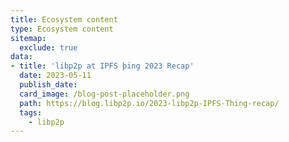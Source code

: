 ```yaml
---
title: Ecosystem content
type: Ecosystem content
sitemap:
  exclude: true
data:
- title: 'libp2p at IPFS þing 2023 Recap'
  date: 2023-05-11
  publish_date:
  card_image: /blog-post-placeholder.png
  path: https://blog.libp2p.io/2023-libp2p-IPFS-Thing-recap/
  tags:
    - libp2p
---
```

